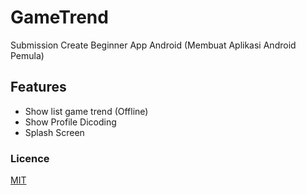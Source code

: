 # GameTrend
Submission Create Beginner App Android (Membuat Aplikasi Android Pemula)

## Features
- Show list game trend (Offline)
- Show Profile Dicoding
- Splash Screen

### Licence
[MIT](https://github.com/fikrim2204/GameTrend/blob/master/LICENSE "Licence")
